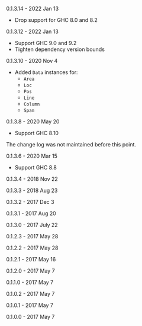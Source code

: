 0.1.3.14 - 2022 Jan 13

  - Drop support for GHC 8.0 and 8.2

0.1.3.12 - 2022 Jan 13

  - Support GHC 9.0 and 9.2
  - Tighten dependency version bounds

0.1.3.10 - 2020 Nov 4

  - Added `Data` instances for:
      - `Area`
      - `Loc`
      - `Pos`
      - `Line`
      - `Column`
      - `Span`

0.1.3.8 - 2020 May 20

  - Support GHC 8.10

The change log was not maintained before this point.

0.1.3.6 - 2020 Mar 15

  - Support GHC 8.8

0.1.3.4 - 2018 Nov 22

0.1.3.3 - 2018 Aug 23

0.1.3.2 - 2017 Dec 3

0.1.3.1 - 2017 Aug 20

0.1.3.0 - 2017 July 22

0.1.2.3 - 2017 May 28

0.1.2.2 - 2017 May 28

0.1.2.1 - 2017 May 16

0.1.2.0 - 2017 May 7

0.1.1.0 - 2017 May 7

0.1.0.2 - 2017 May 7

0.1.0.1 - 2017 May 7

0.1.0.0 - 2017 May 7
